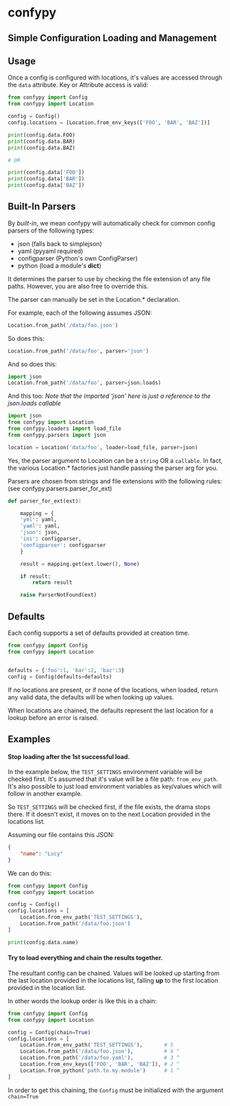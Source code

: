 # confypy
## Simple Configuration Loading and Management


## Usage

Once a config is configured with locations, it's values are accessed through
the `data` attribute. Key or Attribute access is valid:

```python
from confypy import Config
from confypy import Location

config = Config()
config.locations = [Location.from_env_keys(['FOO', 'BAR', 'BAZ'])]

print(config.data.FOO)
print(config.data.BAR)
print(config.data.BAZ)

# OR

print(config.data['FOO'])
print(config.data['BAR'])
print(config.data['BAZ'])

```

## Built-In Parsers
By *built-in*, we mean confypy will automatically check for common
config parsers of the following types:

- json (falls back to simplejson)
- yaml (pyyaml required)
- configparser (Python's own ConfigParser)
- python (load a module's __dict__)

It determines the parser to use by checking the file extension of
any file paths. However, you are also free to override this.

The parser can manually be set in the Location.* declaration.

For example, each of the following assumes JSON:

```python
Location.from_path('/data/foo.json')
```

So does this:
```python
Location.from_path('/data/foo', parser='json')
```

And so does this:

```python
import json
Location.from_path('/data/foo', parser=json.loads)
```

And this too:
*Note that the imported 'json' here is just a reference to the json.loads callable*

```python
import json
from confypy import Location
from confypy.loaders import load_file
from confypy.parsers import json

location = Location('data/foo', loader=load_file, parser=json)

```

Yes, the parser argument to Location can be a `string` OR a `callable`.
In fact, the various Location.* factories just handle passing the parser
arg for you.

Parsers are chosen from strings and file extensions with the following
rules: (see confypy.parsers.parser_for_ext)

```python
def parser_for_ext(ext):

    mapping = {
    'yml': yaml,
    'yaml': yaml,
    'json': json,
    'ini': configparser,
    'configparser': configparser
    }

    result = mapping.get(ext.lower(), None)

    if result:
        return result

    raise ParserNotFound(ext)
```


## Defaults

Each config supports a set of defaults provided at creation time.

```python
from confypy import Config
from confypy import Location


defaults = {'foo':1, 'bar':2, 'baz':3}
config = Config(defaults=defaults)
```

If no locations are present, or if none of the locations, when loaded, return
any valid data, the defaults will be when looking up values.

When locations are chained, the defaults represent the last location for a
lookup before an error is raised.


## Examples


#### Stop loading after the 1st successful load.

In the example below, the `TEST_SETTINGS` environment variable will be
checked first. It's assumed that it's value will be a file path:
`from_env_path`. It's also possible to just load environment variables
as key/values which will follow in another example.

So `TEST_SETTINGS` will be checked first, if the file exists, the drama
stops there. If it doesn't exist, it moves on to the next Location
provided in the locations list.

Assuming our file contains this JSON:

```json
{
    "name": "Lucy"
}
```

We can do this:

```python
from confypy import Config
from confypy import Location

config = Config()
config.locations = [
    Location.from_env_path('TEST_SETTINGS'),
    Location.from_path('/data/foo.json')
]

print(config.data.name)
```

#### Try to load everything and chain the results together.

The resultant config can be chained. Values will be looked up starting
from the last location provided in the locations list, falling **up**
to the first location provided in the location list.

In other words the lookup order is like this in a chain:

```python
from confypy import Config
from confypy import Location

config = Config(chain=True)
config.locations = [
    Location.from_env_path('TEST_SETTINGS'),       # 5
    Location.from_path('/data/foo.json'),          # 4 ^
    Location.from_path('/data/foo.yaml'),          # 3 ^
    Location.from_env_keys(['FOO', 'BAR', 'BAZ']), # 2 ^
    Location.from_python('path.to.my.module')      # 1 ^
]
```

In order to get this chaining, the `Config` must be initialized with the
argument `chain=True`
